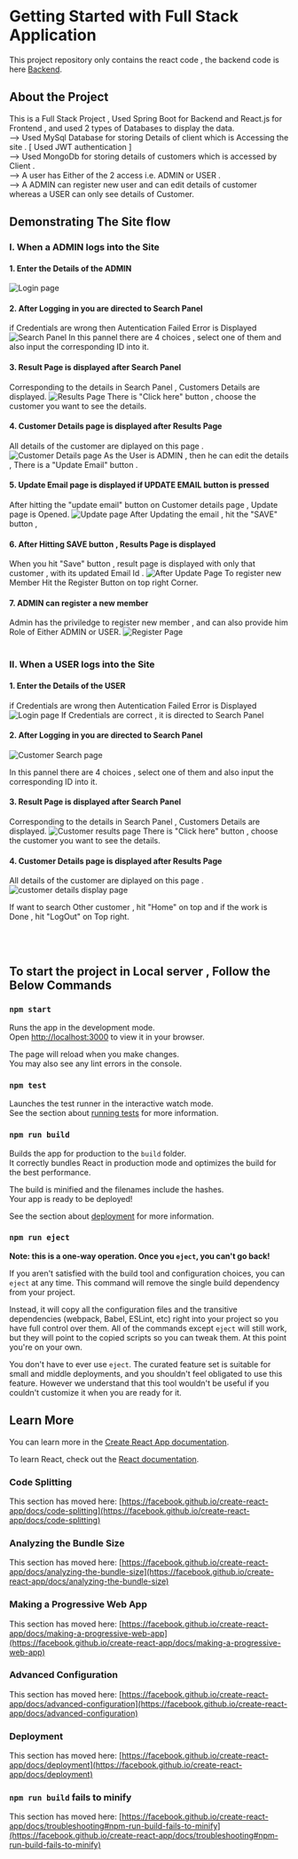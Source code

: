 # Getting Started with Full Stack Application

This project repository only contains the react code , the backend code is here [Backend](https://github.com/sjatin050/FullStack_SpringReact_Backend/tree/main).

## About the Project 

This is a Full Stack Project , Used Spring Boot for Backend and React.js for Frontend , and used 2 types of Databases to display the data.
</br>
--> Used MySql Database for storing Details of client which is Accessing the site . [ Used JWT authentication ]
</br>
--> Used MongoDb for storing details of customers which is accessed by Client . 
</br>
--> A user has Either of the 2 access i.e. ADMIN or USER .
</br>
  --> A ADMIN can register new user and can edit details of customer whereas a USER can only see details of Customer.

## Demonstrating The Site flow

### I. When a ADMIN logs into the Site 

#### 1. Enter the Details of the ADMIN
![Login page](https://github.com/sjatin050/FullStack_Project_SpringReact/blob/master/public/screenshots/admin/login%20page.png)
</br>

#### 2. After Logging in you are directed to Search Panel 
if Credentials are wrong then Autentication Failed Error is Displayed
![Search Panel](https://github.com/sjatin050/FullStack_Project_SpringReact/blob/master/public/screenshots/admin/search%20panel.png)
In this pannel there are 4 choices , select one of them and also input the corresponding ID into it.
</br>

#### 3. Result Page is displayed after Search Panel
Corresponding to the details in Search Panel , Customers Details are displayed.
![Results Page](https://github.com/sjatin050/FullStack_Project_SpringReact/blob/master/public/screenshots/admin/all%20customers%20.png)
There is "Click here" button , choose the customer you want to see the details.
</br>

#### 4. Customer Details page is displayed after Results Page
All details of the customer are diplayed on this page .
![Customer Details page](https://github.com/sjatin050/FullStack_Project_SpringReact/blob/master/public/screenshots/admin/customer%20details.png)
As the User is ADMIN , then he can edit the details , There is a "Update Email" button .
</br>

#### 5. Update Email page is displayed if UPDATE EMAIL button is pressed
After hitting the "update email" button on Customer details page , Update page is Opened.
![Update page](https://github.com/sjatin050/FullStack_Project_SpringReact/blob/master/public/screenshots/admin/update%20page.png)
After Updating the email , hit the "SAVE" button , 
</br>

#### 6. After Hitting SAVE button , Results Page is displayed 
When you hit "Save" button , result page is displayed with only that customer , with its updated Email Id .
![After Update Page](https://github.com/sjatin050/FullStack_Project_SpringReact/blob/master/public/screenshots/admin/after%20update.png)
To register new Member Hit the Register Button on top right Corner.
</br>

#### 7. ADMIN can register a new member 
Admin has the priviledge to register new member , and can also provide him Role of Either ADMIN or USER.
![Register Page](https://github.com/sjatin050/FullStack_Project_SpringReact/blob/master/public/screenshots/admin/register%20page.png)
</br>
</br>

### II. When a USER logs into the Site 

#### 1. Enter the Details of the USER
if Credentials are wrong then Autentication Failed Error is Displayed
![Login page](https://github.com/jatinpaytm/FullStack_Project_SpringReact/assets/123053672/dbd05870-1a54-45a8-918b-a542672ea7c5)
If Credentials are correct , it is directed to Search Panel
</br>

#### 2. After Logging in you are directed to Search Panel 
![Customer Search page](https://github.com/jatinpaytm/FullStack_Project_SpringReact/assets/123053672/15ad9d52-e6b2-4017-b880-35d7baa5a842)

In this pannel there are 4 choices , select one of them and also input the corresponding ID into it.
</br>

#### 3. Result Page is displayed after Search Panel
Corresponding to the details in Search Panel , Customers Details are displayed.
![Customer results page](https://github.com/jatinpaytm/FullStack_Project_SpringReact/assets/123053672/564df45b-cbab-4254-a18b-9d81fb6755cc)
There is "Click here" button , choose the customer you want to see the details.
</br>

#### 4. Customer Details page is displayed after Results Page
All details of the customer are diplayed on this page .
![customer details display page](https://github.com/jatinpaytm/FullStack_Project_SpringReact/assets/123053672/0cbef4e3-8578-4a24-9bc0-8c5eed4c6c84)

If want to search Other customer , hit "Home" on top and if the work is Done , hit "LogOut" on Top right.

</br>
</br>

## To start the project in Local server , Follow the Below Commands

### `npm start`

Runs the app in the development mode.\
Open [http://localhost:3000](http://localhost:3000) to view it in your browser.

The page will reload when you make changes.\
You may also see any lint errors in the console.

### `npm test`

Launches the test runner in the interactive watch mode.\
See the section about [running tests](https://facebook.github.io/create-react-app/docs/running-tests) for more information.

### `npm run build`

Builds the app for production to the `build` folder.\
It correctly bundles React in production mode and optimizes the build for the best performance.

The build is minified and the filenames include the hashes.\
Your app is ready to be deployed!

See the section about [deployment](https://facebook.github.io/create-react-app/docs/deployment) for more information.

### `npm run eject`

**Note: this is a one-way operation. Once you `eject`, you can't go back!**

If you aren't satisfied with the build tool and configuration choices, you can `eject` at any time. This command will remove the single build dependency from your project.

Instead, it will copy all the configuration files and the transitive dependencies (webpack, Babel, ESLint, etc) right into your project so you have full control over them. All of the commands except `eject` will still work, but they will point to the copied scripts so you can tweak them. At this point you're on your own.

You don't have to ever use `eject`. The curated feature set is suitable for small and middle deployments, and you shouldn't feel obligated to use this feature. However we understand that this tool wouldn't be useful if you couldn't customize it when you are ready for it.

## Learn More

You can learn more in the [Create React App documentation](https://facebook.github.io/create-react-app/docs/getting-started).

To learn React, check out the [React documentation](https://reactjs.org/).

### Code Splitting

This section has moved here: [https://facebook.github.io/create-react-app/docs/code-splitting](https://facebook.github.io/create-react-app/docs/code-splitting)

### Analyzing the Bundle Size

This section has moved here: [https://facebook.github.io/create-react-app/docs/analyzing-the-bundle-size](https://facebook.github.io/create-react-app/docs/analyzing-the-bundle-size)

### Making a Progressive Web App

This section has moved here: [https://facebook.github.io/create-react-app/docs/making-a-progressive-web-app](https://facebook.github.io/create-react-app/docs/making-a-progressive-web-app)

### Advanced Configuration

This section has moved here: [https://facebook.github.io/create-react-app/docs/advanced-configuration](https://facebook.github.io/create-react-app/docs/advanced-configuration)

### Deployment

This section has moved here: [https://facebook.github.io/create-react-app/docs/deployment](https://facebook.github.io/create-react-app/docs/deployment)

### `npm run build` fails to minify

This section has moved here: [https://facebook.github.io/create-react-app/docs/troubleshooting#npm-run-build-fails-to-minify](https://facebook.github.io/create-react-app/docs/troubleshooting#npm-run-build-fails-to-minify)
